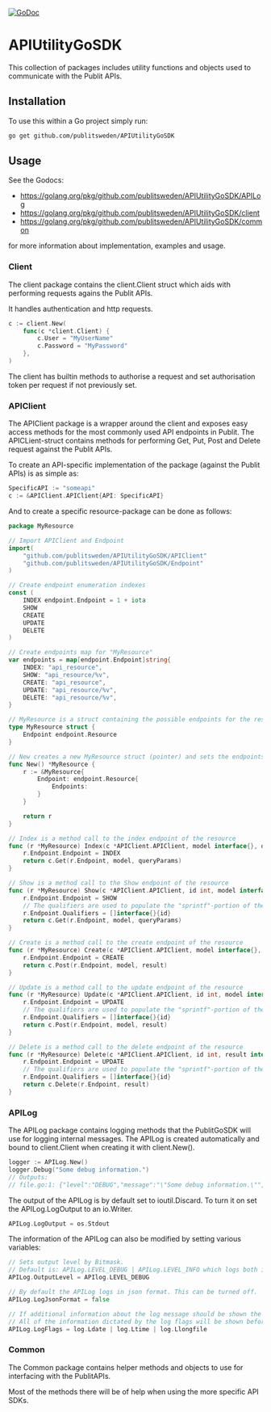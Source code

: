 [![GoDoc](https://godoc.org/github.com/publitsweden/APIUtilityGoSDK/common?status.svg)](https://godoc.org/github.com/publitsweden/APIUtilityGoSDK/common)

# APIUtilityGoSDK

This collection of packages includes utility functions and objects used to communicate with the Publit APIs.

## Installation
To use this within a Go project simply run:

```bash
go get github.com/publitsweden/APIUtilityGoSDK
```

## Usage
See the Godocs: 
* https://golang.org/pkg/github.com/publitsweden/APIUtilityGoSDK/APILog
* https://golang.org/pkg/github.com/publitsweden/APIUtilityGoSDK/client
* https://golang.org/pkg/github.com/publitsweden/APIUtilityGoSDK/common

for more information about implementation, examples and usage.

### Client
The client package contains the client.Client struct which aids with performing requests agains the Publit APIs.

It handles authentication and http requests.

```Go
c := client.New(
    func(c *client.Client) {
        c.User = "MyUserName"
        c.Password = "MyPassword"
    },
)
```

The client has builtin methods to authorise a request and set authorisation token per request if not previously set.

### APIClient
The APIClient package is a wrapper around the client and exposes easy access methods for the most commonly used API endpoints in Publit. The APICLient-struct contains methods for performing Get, Put, Post and Delete request against the Publit APIs. 

To create an API-specific implementation of the package (against the Publit APIs) is as simple as:
```Go
SpecificAPI := "someapi"
c := &APIClient.APIClient{API: SpecificAPI}
```

And to create a specific resource-package can be done as follows:
```Go
package MyResource

// Import APIClient and Endpoint
import(
    "github.com/publitsweden/APIUtilityGoSDK/APIClient"
    "github.com/publitsweden/APIUtilityGoSDK/Endpoint"
)

// Create endpoint enumeration indexes
const (
    INDEX endpoint.Endpoint = 1 + iota
    SHOW
    CREATE
    UPDATE
    DELETE
)

// Create endpoints map for "MyResource"
var endpoints = map[endpoint.Endpoint]string{
    INDEX: "api_resource",
    SHOW: "api_resource/%v",
    CREATE: "api_resource",
    UPDATE: "api_resource/%v",
    DELETE: "api_resource/%v",
}

// MyResource is a struct containing the possible endpoints for the resource
type MyResource struct {
    Endpoint endpoint.Resource
}

// New creates a new MyResource struct (pointer) and sets the endpoints
func New() *MyResource {
    r := &MyResource{
        Endpoint: endpoint.Resource{
            Endpoints: 
        }
    }

    return r
}

// Index is a method call to the index endpoint of the resource
func (r *MyResource) Index(c *APIClient.APIClient, model interface{}, queryParams ...func(q url.Values)) error {
    r.Endpoint.Endpoint = INDEX
    return c.Get(r.Endpoint, model, queryParams)
}

// Show is a method call to the Show endpoint of the resource
func (r *MyResource) Show(c *APIClient.APIClient, id int, model interface{}, queryParams ...func(q url.Values)) error {
    r.Endpoint.Endpoint = SHOW
    // The qualifiers are used to populate the "sprintf"-portion of the endpoint
    r.Endpoint.Qualifiers = []interface{}{id}
    return c.Get(r.Endpoint, model, queryParams)
}

// Create is a method call to the create endpoint of the resource
func (r *MyResource) Create(c *APIClient.APIClient, model interface{}, result interface{}) error {
    r.Endpoint.Endpoint = CREATE
    return c.Post(r.Endpoint, model, result)
}

// Update is a method call to the update endpoint of the resource
func (r *MyResource) Update(c *APIClient.APIClient, id int, model interface{}, result interface{}) error {
    r.Endpoint.Endpoint = UPDATE
    // The qualifiers are used to populate the "sprintf"-portion of the endpoint
    r.Endpoint.Qualifiers = []interface{}{id}
    return c.Post(r.Endpoint, model, result)
}

// Delete is a method call to the delete endpoint of the resource
func (r *MyResource) Delete(c *APIClient.APIClient, id int, result interface{}) error {
    r.Endpoint.Endpoint = UPDATE
    // The qualifiers are used to populate the "sprintf"-portion of the endpoint
    r.Endpoint.Qualifiers = []interface{}{id}
    return c.Delete(r.Endpoint, result)
}
```

### APILog
The APILog package contains logging methods that the PublitGoSDK will use for logging internal messages.
The APILog is created automatically and bound to client.Client when creating it with client.New().

```Go
logger := APILog.New()
logger.Debug("Some debug information.")
// Outputs: 
// file.go:1: {"level":"DEBUG","message":"\"Some debug information.\"","timestamp":"2017-07-14T12:14:29.034Z"}
```

The output of the APILog is by default set to ioutil.Discard. To turn it on set the APILog.LogOutput to an io.Writer.

```Go
APILog.LogOutput = os.Stdout
```

The information of the APILog can also be modified by setting various variables:
```Go
// Sets output level by Bitmask. 
// Default is: APILog.LEVEL_DEBUG | APILog.LEVEL_INFO which logs both info and debug information.
APILog.OutputLevel = APIlog.LEVEL_DEBUG

// By default the APILog logs in json format. This can be turned off.
APILog.LogJsonFormat = false

// If additional information about the log message should be shown the same flags can be sent in to APILog as for Go's log.SetOutput()
// All of the information dictated by the log flags will be shown before the json formatted error if it has not been disabled.
APILog.LogFlags = log.Ldate | log.Ltime | log.Llongfile
```

### Common
The Common package contains helper methods and objects to use for interfacing with the PublitAPIs.

Most of the methods there will be of help when using the more specific API SDKs.